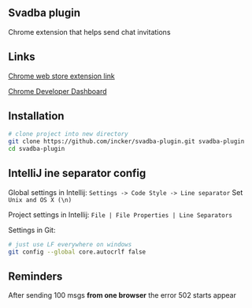 ## Svadba plugin

Chrome extension that helps send chat invitations

## Links

[Chrome web store extension link](https://chrome.google.com/webstore/detail/svadba-plugin/pmfcnljgkdcikfncdieiillhnmlfobgj?hl=ru&authuser=1)

[Chrome Developer Dashboard](https://chrome.google.com/webstore/devconsole?authuser=1)

## Installation

```bash
# clone project into new directory
git clone https://github.com/incker/svadba-plugin.git svadba-plugin
cd svadba-plugin
```

## IntelliJ ine separator config

Global settings in Intellij: 
`Settings -> Code Style -> Line separator` Set `Unix and OS X (\n)`

Project settings in Intellij: 
`File | File Properties | Line Separators`

Settings in Git: 

```bash 
# just use LF everywhere on windows
git config --global core.autocrlf false
```

## Reminders  
After sending 100 msgs **from one browser** the error 502 starts appear
